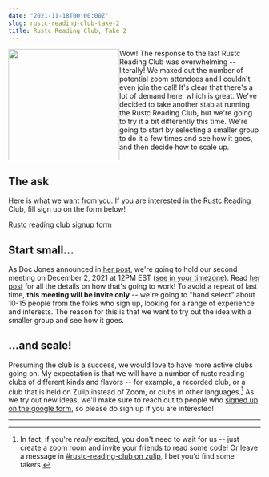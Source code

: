 ```yaml
---
date: "2021-11-18T00:00:00Z"
slug: rustc-reading-club-take-2
title: Rustc Reading Club, Take 2
---
```


<img src="https://miro.medium.com/max/850/1*T__f3-PmPA5TDDoPW_uX3A.png" width="222" style="float:left;"/> Wow! The response to the last Rustc Reading Club was overwhelming -- literally! We maxed out the number of potential zoom attendees and I couldn't even join the call! It's clear that there's a lot of demand here, which is great. We've decided to take another stab at running the Rustc Reading Club, but we're going to try it a bit differently this time. We're going to start by selecting a smaller group to do it a few times and see how it goes, and then decide how to scale up. 

<div style="clear:both;"></div>

## The ask

Here is what we want from you. If you are interested in the Rustc Reading Club, fill sign up on the form below!

[Rustc reading club signup form][form]

[form]: https://docs.google.com/forms/d/1ffwJnGsQaY5-8TCtYMFtlc2Hhnn_vh_w_UWwPrBDHUM


## Start small...

As Doc Jones announced in [her post], we're going to hold our second meeting on December 2, 2021 at 12PM EST ([see in your timezone](https://everytimezone.com/s/d2a61447)). Read [her post] for all the details on how that's going to work! To avoid a repeat of last time, **this meeting will be invite only** -- we're going to "hand select" about 10-15 people from the folks who sign up, looking for a range of experience and interests. The reason for this is that we want to try out the idea with a smaller group and see how it goes.

[her post]: https://mojosd.medium.com/the-second-first-rustc-reading-club-d0d0ffedc92f

## ...and scale!

Presuming the club is a success, we would love to have more active clubs going on. My expectation is that we will have a number of rustc reading clubs of different kinds and flavors -- for example, a recorded club, or a club that is held on Zulip instead of Zoom, or clubs in other languages.[^doyourown] As we try out new ideas, we'll make sure to reach out to people who [signed up on the google form][form], so please do sign up if you are interested!

---

[^doyourown]: In fact, if you're *really* excited, you don't need to wait for us -- just create a zoom room and invite your friends to read some code! Or leave a message in [#rustc-reading-club on zulip](https://rust-lang.zulipchat.com/#narrow/stream/305296-rustc-reading-club), I bet you'd find some takers.
